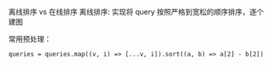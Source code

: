 离线排序 vs 在线排序
离线排序:
实现将 query 按照严格到宽松的顺序排序，逐个建图

常用预处理：

```JS
queries = queries.map((v, i) => [...v, i]).sort((a, b) => a[2] - b[2])
```
